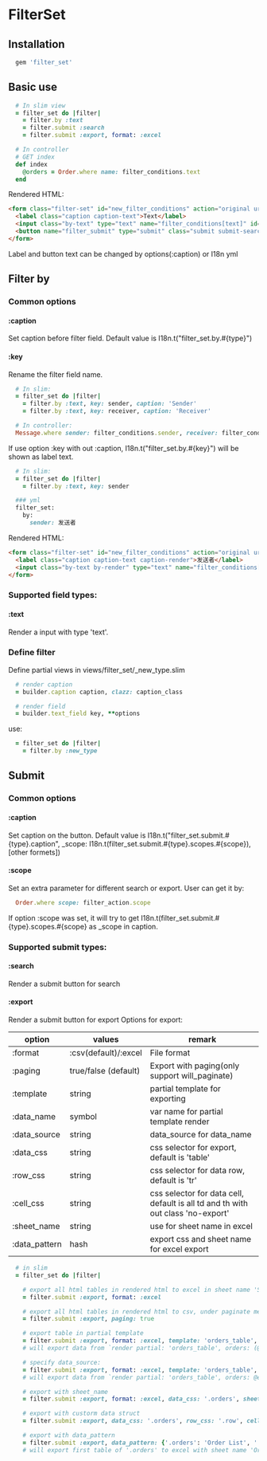 # FilterSet

## Installation

``` ruby
  gem 'filter_set'
```


## Basic use

``` ruby
  # In slim view
  = filter_set do |filter|
    = filter.by :text
    = filter.submit :search
    = filter.submit :export, format: :excel

  # In controller
  # GET index
  def index
    @orders = Order.where name: filter_conditions.text
  end
```
Rendered HTML:

``` html
<form class="filter-set" id="new_filter_conditions" action="original url" accept-charset="UTF-8" method="get">
  <label class="caption caption-text">Text</label>
  <input class="by-text" type="text" name="filter_conditions[text]" id="filter_conditions_text">
  <button name="filter_submit" type="submit" class="submit submit-search" value="{&quot;type&quot;:&quot;search&quot;}">Search</button>
</form>
```
Label and button text can be changed by options(:caption) or I18n yml

## Filter by
### Common options
#### :caption
Set caption before filter field. Default value is I18n.t("filter_set.by.#{type}")

#### :key
Rename the filter field name.
``` ruby
  # In slim:
  = filter_set do |filter|
    = filter.by :text, key: sender, caption: 'Sender'
    = filter.by :text, key: receiver, caption: 'Receiver'

  # In controller:
  Message.where sender: filter_conditions.sender, receiver: filter_conditions.receiver
```

If use option :key with out :caption, I18n.t("filter_set.by.#{key}") will be shown as label text.

``` ruby
  # In slim:
  = filter_set do |filter|
    = filter.by :text, key: sender

  ### yml
  filter_set:
    by:
      sender: 发送者
```
Rendered HTML:
``` html
<form class="filter-set" id="new_filter_conditions" action="original url" accept-charset="UTF-8" method="get">
  <label class="caption caption-text caption-render">发送者</label>
  <input class="by-text by-render" type="text" name="filter_conditions[sender]" id="filter_conditions_sender">
</form>
```

### Supported field types:
#### :text
Render a input with type 'text'.

### Define filter
Define partial views in views/filter_set/_new_type.slim
``` ruby
  # render caption
  = builder.caption caption, clazz: caption_class

  # render field
  = builder.text_field key, **options
```
use:
``` ruby
  = filter_set do |filter|
    = filter.by :new_type
```


## Submit
### Common options
#### :caption
Set caption on the button.
Default value is I18n.t("filter_set.submit.#{type}.caption", _scope: I18n.t(filter_set.submit.#{type}.scopes.#{scope}), [other formets])

#### :scope
Set an extra parameter for different search or export. User can get it by:
``` ruby
  Order.where scope: filter_action.scope
```
If option :scope was set, it will try to get I18n.t(filter_set.submit.#{type}.scopes.#{scope} as _scope in caption.

### Supported submit types:
#### :search
Render a submit button for search

#### :export
Render a submit button for export
Options for export:

|option | values | remark|
|- | - | -|
|:format | :csv(default)/:excel | File format|
|:paging | true/false (default) | Export with paging(only support will_paginate)|
|:template | string | partial template for exporting|
|:data_name | symbol | var name for partial template render|
|:data_source | string | data_source for data_name|
|:data_css | string | css selector for export, default is 'table'|
|:row_css | string | css selector for data row, default is 'tr'|
|:cell_css | string | css selector for data cell, default is all td and th with out class 'no-export'|
|:sheet_name | string | use for sheet name in excel|
|:data_pattern | hash | export css and sheet name for excel export|

``` ruby
  # in slim
  = filter_set do |filter|

    # export all html tables in rendered html to excel in sheet name 'Sheet1', 'Sheet2'...
    = filter.submit :export, format: :excel

    # export all html tables in rendered html to csv, under paginate method enabled
    = filter.submit :export, paging: true

    # export table in partial template
    = filter.submit :export, format: :excel, template: 'orders_table', data_name: 'orders'
    # will export data from `render partial: 'orders_table', orders: (@orders || orders)`

    # specify data_source:
    = filter.submit :export, format: :excel, template: 'orders_table', data_name: 'orders', data_source: '@enabled_orders'
    # will export data from `render partial: 'orders_table', orders: @enabled_orders`

    # export with sheet_name
    = filter.submit :export, format: :excel, data_css: '.orders', sheet_name: 'Order List'

    # export with custorm data struct
    = filter.submit :export, data_css: '.orders', row_css: '.row', cell_css: '.cell'

    # export with data_pattern
    = filter.submit :export, data_pattern: {'.orders': 'Order List', '.users': 'User List'}
    # will export first table of '.orders' to excel with sheet name 'Order List', first table of '.users' to excel with sheet name 'User List'
```
